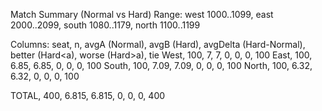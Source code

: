Match Summary (Normal vs Hard)
Range: west 1000..1099, east 2000..2099, south 1080..1179, north 1100..1199

Columns: seat, n, avgA (Normal), avgB (Hard), avgDelta (Hard-Normal), better (Hard<a), worse (Hard>a), tie
West, 100, 7, 7, 0, 0, 0, 100
East, 100, 6.85, 6.85, 0, 0, 0, 100
South, 100, 7.09, 7.09, 0, 0, 0, 100
North, 100, 6.32, 6.32, 0, 0, 0, 100

TOTAL, 400, 6.815, 6.815, 0, 0, 0, 400
